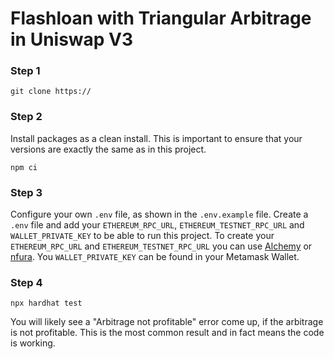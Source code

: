# Flashloan with Triangular Arbitrage in Uniswap V3

### Step 1

```shell
git clone https://
```

### Step 2

Install packages as a clean install. This is important to ensure that your versions are exactly the same as in this project.
```shell
npm ci
```

### Step 3

Configure your own ```.env``` file, as shown in the ```.env.example``` file.
Create a ```.env``` file and add your ```ETHEREUM_RPC_URL```, ```ETHEREUM_TESTNET_RPC_URL``` and ```WALLET_PRIVATE_KEY``` to be able to run this project.
To create your ```ETHEREUM_RPC_URL``` and ```ETHEREUM_TESTNET_RPC_URL``` you can use [Alchemy](https://www.alchemy.com/) or [nfura](https://www.infura.io/).
You ```WALLET_PRIVATE_KEY``` can be found in your Metamask Wallet.

### Step 4
```shell
npx hardhat test
```
You will likely see a "Arbitrage not profitable" error come up, if the arbitrage is not profitable. This is the most common result and in fact means the code is working.
